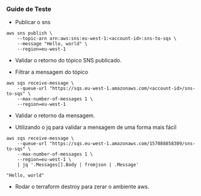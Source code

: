 ### Guide de Teste 

- Publicar o sns

```
aws sns publish \
    --topic-arn arn:aws:sns:eu-west-1:<account-id>:sns-to-sqs \
    --message "Hello, world" \
    --region=eu-west-1

```
- Validar o retorno do tópico SNS publicado.

- Filtrar a mensagem do tópico
  
```
aws sqs receive-message \
    --queue-url "https://sqs.eu-west-1.amazonaws.com/<account-id>/sns-to-sqs" \
    --max-number-of-messages 1 \
    --region=eu-west-1
```

- Validar o retorno da mensagem.


- Utilizando o jq para validar a mensagem de uma forma mais fácil
  
```
aws sqs receive-message \
    --queue-url "https://sqs.eu-west-1.amazonaws.com/157088858309/sns-to-sqs" \
    --max-number-of-messages 1 \
    --region=eu-west-1 \
    | jq '.Messages[].Body | fromjson | .Message'

"Hello, world"

```

- Rodar o  terraform destroy  para zerar o ambiente aws.
